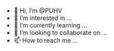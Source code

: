 - 👋 Hi, I’m @PUHV
- 👀 I’m interested in ...
- 🌱 I’m currently learning ...
- 💞️ I’m looking to collaborate on ...
- 📫 How to reach me ...

<!---
PUHV/PUHV is a ✨ special ✨ repository because its `README.md` (this file) appears on your GitHub profile.
You can click the Preview link to take a look at your changes.
--->
